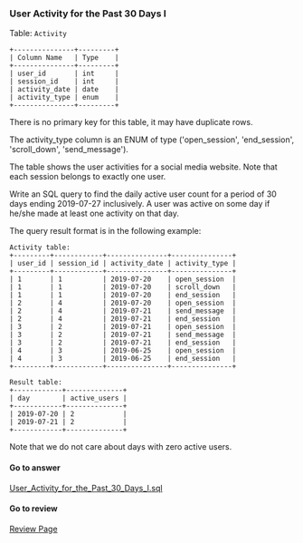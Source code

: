 ### User Activity for the Past 30 Days I

Table: `Activity`

```
+---------------+---------+
| Column Name   | Type    |
+---------------+---------+
| user_id       | int     |
| session_id    | int     |
| activity_date | date    |
| activity_type | enum    |
+---------------+---------+
```

There is no primary key for this table, it may have duplicate rows.

The activity_type column is an ENUM of type ('open_session', 'end_session', 'scroll_down', 'send_message').

The table shows the user activities for a social media website. 
Note that each session belongs to exactly one user.
 

Write an SQL query to find the daily active user count for a period of 30 days ending 2019-07-27 inclusively. A user was active on some day if he/she made at least one activity on that day.

The query result format is in the following example:
```
Activity table:
+---------+------------+---------------+---------------+
| user_id | session_id | activity_date | activity_type |
+---------+------------+---------------+---------------+
| 1       | 1          | 2019-07-20    | open_session  |
| 1       | 1          | 2019-07-20    | scroll_down   |
| 1       | 1          | 2019-07-20    | end_session   |
| 2       | 4          | 2019-07-20    | open_session  |
| 2       | 4          | 2019-07-21    | send_message  |
| 2       | 4          | 2019-07-21    | end_session   |
| 3       | 2          | 2019-07-21    | open_session  |
| 3       | 2          | 2019-07-21    | send_message  |
| 3       | 2          | 2019-07-21    | end_session   |
| 4       | 3          | 2019-06-25    | open_session  |
| 4       | 3          | 2019-06-25    | end_session   |
+---------+------------+---------------+---------------+

Result table:
+------------+--------------+ 
| day        | active_users |
+------------+--------------+ 
| 2019-07-20 | 2            |
| 2019-07-21 | 2            |
+------------+--------------+ 
```

Note that we do not care about days with zero active users.


####  Go to answer

[User_Activity_for_the_Past_30_Days_I.sql](https://github.com/Kelv1nYu/LeetCode_Practices/blob/master/Code/User_Activity_for_the_Past_30_Days_I.sql)

#### Go to review

[Review Page](https://github.com/Kelv1nYu/LeetCode_Practices/blob/master/ReviewPage.md)

